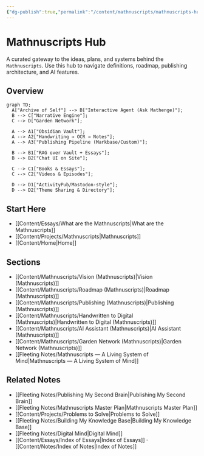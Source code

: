 ```yaml
---
{"dg-publish":true,"permalink":"/content/mathnuscripts/mathnuscripts-hub/","noteIcon":"2"}
---
```


# Mathnuscripts Hub

A curated gateway to the ideas, plans, and systems behind the `Mathnuscripts`. Use this hub to navigate definitions, roadmap, publishing architecture, and AI features.

## Overview

```mermaid
graph TD;
  A["Archive of Self"] --> B["Interactive Agent (Ask Mathenge)"];
  B --> C["Narrative Engine"];
  C --> D["Garden Network"];

  A --> A1["Obsidian Vault"];
  A --> A2["Handwriting → OCR → Notes"];
  A --> A3["Publishing Pipeline (Markbase/Custom)"];

  B --> B1["RAG over Vault + Essays"];
  B --> B2["Chat UI on Site"];

  C --> C1["Books & Essays"];
  C --> C2["Videos & Episodes"];

  D --> D1["ActivityPub/Mastodon-style"];
  D --> D2["Theme Sharing & Directory"];
```

## Start Here
- [[Content/Essays/What are the Mathnuscripts\|What are the Mathnuscripts]]
- [[Content/Projects/Mathnuscripts\|Mathnuscripts]]
- [[Content/Home\|Home]]

## Sections
- [[Content/Mathnuscripts/Vision (Mathnuscripts)\|Vision (Mathnuscripts)]]
- [[Content/Mathnuscripts/Roadmap (Mathnuscripts)\|Roadmap (Mathnuscripts)]]
- [[Content/Mathnuscripts/Publishing (Mathnuscripts)\|Publishing (Mathnuscripts)]]
- [[Content/Mathnuscripts/Handwritten to Digital (Mathnuscripts)\|Handwritten to Digital (Mathnuscripts)]]
- [[Content/Mathnuscripts/AI Assistant (Mathnuscripts)\|AI Assistant (Mathnuscripts)]]
- [[Content/Mathnuscripts/Garden Network (Mathnuscripts)\|Garden Network (Mathnuscripts)]]
- [[Fleeting Notes/Mathnuscripts — A Living System of Mind\|Mathnuscripts — A Living System of Mind]]

## Related Notes
- [[Fleeting Notes/Publishing My Second Brain\|Publishing My Second Brain]]
- [[Fleeting Notes/Mathnuscripts Master Plan\|Mathnuscripts Master Plan]]
- [[Content/Projects/Problems to Solve\|Problems to Solve]]
- [[Fleeting Notes/Building My Knowledge Base\|Building My Knowledge Base]]
- [[Fleeting Notes/Digital Mind\|Digital Mind]]
- [[Content/Essays/Index of Essays\|Index of Essays]] · [[Content/Notes/Index of Notes\|Index of Notes]]


